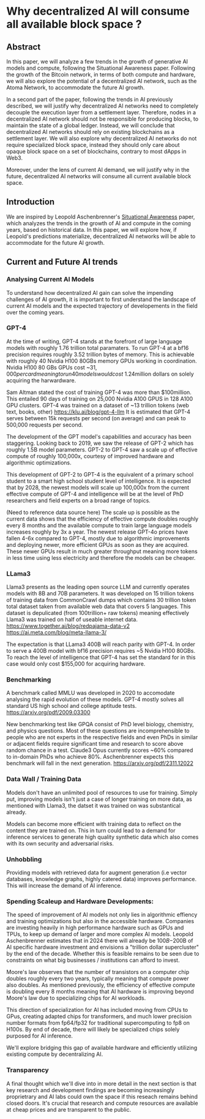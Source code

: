 # Why decentralized AI will consume all available block space ?

## Abstract

In this paper, we will analyze a few trends in the growth of generative AI models and compute, following the Situational Awareness paper. Following the growth of the Bitcoin network, in terms of both compute and hardware, we will also explore the potential of a decentralized AI network, such as the Atoma Network, to accommodate the future AI growth.

In a second part of the paper, following the trends in AI previously described, we will justify why decentralized AI networks need to completely decouple the execution layer from a settlement layer. Therefore, nodes in a decentralized AI network should not be responsible for producing blocks, to maintain the state of a global ledger. Instead, we will conclude that decentralized AI networks should rely on existing blockchains as a settlement layer. We will also explore why decentralized AI networks do not require specialized block space, instead they should only care about opaque block space on a set of blockchains, contrary to most dApps in Web3.

Moreover, under the lens of current AI demand, we will justify why in the future, decentralized AI networks will consume all current available block space.

## Introduction

We are inspired by Leopold Aschenbrenner's [Situational Awareness](https://situational-awareness.ai/wp-content/uploads/2024/06/situationalawareness.pdf) paper, which analyzes the trends in the growth of AI and compute in the coming years, based on historical data. In this paper, we will explore how, if Leopold's predictions materialize, decentralized AI networks will be able to accommodate for the future AI growth.

## Current and Future AI trends

### Analysing Current AI Models 

To understand how decentralized AI gain can solve the impending challenges of AI growth, it is important to first understand the landscape of current AI models and the expected trajectory of developements in the field over the coming years. 

### GPT-4

At the time of writing, GPT-4 stands at the forefront of large language models with roughly 1.76 trillion total paramaters. To run GPT-4 at a bf16 precision requires roughly 3.52 trillion bytes of memory. This is achievable with roughly 40 Nvidia H100 80GBs memory GPUs working in coordination. Nvidia H100 80 GBs GPUs cost ~$31,000 per card meaning to run 40 models would cost ~$1.24million dollars on solely acquiring the harwardware.

Sam Altman stated the cost of training GPT-4 was more than $100million. This entailed 90 days of training on 25,000 Nvidia A100 GPUS in 128 A100 GPU clusters. GPT-4 was trained on a dataset of ~13 trillion tokens (web text, books, other) https://klu.ai/blog/gpt-4-llm
It is estimated that GPT-4 serves between 15k requests per second (on average) and can peak to 500,000 requests per second.

The development of the GPT model's capabilities and accuracy has been staggering. Looking back to 2019, we saw the release of GPT-2 which has roughly 1.5B model parameters. GPT-2 to GPT-4 saw a scale up of effective compute of roughly 100,000x, courtesy of improved hardware and algorithmic optimizations. 

This development of GPT-2 to GPT-4 is the equivalent of a primary school student to a smart high school student level of intelligence. It is expected that by 2028, the newest models will scale up 100,000x from the current effective compute of GPT-4 and intelligence will be at the level of PhD researchers and field experts on a broad range of topics. 

(Need to reference data source here) 
The scale up is possible as the current data shows that the efficiency of effective compute doubles roughly every 8 months and the available compute to train large language models increases roughly by 3x a year. The newest release GPT-4o prices have fallen 4-6x compared to GPT-4, mostly due to algorithmic improvements and deploying newer, more efficient GPUs as soon as they are acquired. These newer GPUs result in much greater throughput meaning more tokens in less time using less electricity and therefore the models can be cheaper. 

### LLama3 

Llama3 presents as the leading open source LLM and currently operates models with 8B and 70B parameters. It was developed on 15 trillion tokens of training data from CommonCrawl dumps which contains 30 trillion token total dataset taken from available web data that covers 5 languages. This dataset is depulicated (from 100trillion+ raw tokens) meaning effectively Llama3 was trained on half of useable internet data. https://www.together.ai/blog/redpajama-data-v2
https://ai.meta.com/blog/meta-llama-3/

The expectation is that LLama3 400B will reach parity with GPT-4. In order to serve a 400B model with bf16 precision requires ~5 Nvidia H100 80GBs. To reach the level of intelligence that GPT-4 has set the standard for in this case would only cost $155,000 for acquiring hardware.

### Benchmarking 

A benchmark called MMLU was developed in 2020 to accomodate analysing the rapid evolution of these models. GPT-4 mostly solves all standard US high school and college aptitude tests. https://arxiv.org/pdf/2009.03300

New benchmarking test like GPQA consist of PhD level biology, chemistry, and physics questions. Most of these questions are incomprehensible to people who are not experts in the respective fields and even PhDs in similar or adjacent fields require significant time and research to score above random chance in a test. Claude3 Opus currently scores ~60% compared to in-domain PhDs who achieve 80%. Aschenbrenner expects this benchmark will fall in the next generation. https://arxiv.org/pdf/2311.12022

### Data Wall / Training Data 

Models don't have an unlimited pool of resources to use for training. Simply put, improving models isn't just a case of longer training on more data, as mentioned with Llama3, the datset it was trained on was substantical already. 

Models can become more efficient with training data to reflect on the content they are trained on. This in turn could lead to a demand for inference services to generate high quality synthetic data which also comes with its own security and adversarial risks. 

### Unhobbling

Providing models with retrieved data for augment generation (i.e vector databases, knowledge graphs, highly catered data) improves performance. This will increase the demand of AI inference. 


### Spending Scaleup and Hardware Developments:

The speed of improvement of AI models not only lies in algorithmic effiency and training optimizations but also in the accessible hardware. Companies are investing heavily in high performance hardware such as GPUs and TPUs, to keep up demand of larger and more complex AI models. Leopold Aschenbrenner estimates that in 2024 there will already be $100B-$200B of AI specific hardware investment and envisions a "trillion dollar supercluster" by the end of the decade. Whether this is feasible remains to be seen due to constraints on what big businesses / institutions can afford to invest. 

Moore's law observes that the number of transistors on a computer chip doubles roughly every two years, typically meaning that compute power also doubles. As mentioned previously, the efficiency of effective compute is doubling every 8 months meaning that AI hardware is improving beyond Moore's law due to specializing chips for AI workloads. 

This direction of specialization for AI has included moving from CPUs to GPus, creating adapted chips for transformers, and much lower precision number formats from fp64/fp32 for traditional supercomputing to fp8 on H100s. By end of decade, there will likely be specialized chips solely purposed for AI inference. 

We'll explore bridging this gap of available hardware and efficiently utilizing existing compute by decentralizing AI. 

### Transparency 

A final thought which we'll dive into in more detail in the next section is that key research and development findings are becoming increasingly proprietrary and AI labs could own the space if this reseach remains behind closed doors. It's crucial that research and compute resources are available at cheap prices and are transparent to the public. 




 
